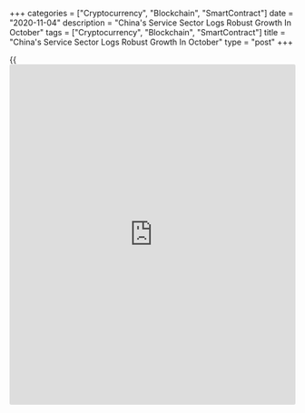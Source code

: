 +++
categories = ["Cryptocurrency", "Blockchain", "SmartContract"]
date = "2020-11-04"
description = "China's Service Sector Logs Robust Growth In October"
tags = ["Cryptocurrency", "Blockchain", "SmartContract"]
title = "China's Service Sector Logs Robust Growth In October"
type = "post"
+++

{{<iframe id="large-banner" src="https://www.bounty.group/#slide=28.0" width="100%" height="600" scrolling="no" style="border: 0px solid rgb(216, 221, 230); border-radius: 3px;">}}

China's service sector expanded strongly in October signaling a
sustained recovery from the Covid-19 related drops in activity seen
earlier in the year, survey results published by IHS Markit showed
Wednesday.

The Caixin services Purchasing Managers' Index advanced to 56.8 in
October from 54.8 in the previous month. A score above 50 indicates
expansion in the sector.

The sector posted its second fastest growth for over a decade, driven by
a substantial rise in new work. However, new work from overseas
[markets][1] declined further due to the resurgence of Covid-19 cases
across a number of export markets.

Increased amounts of new work and signs of firmer market conditions led
companies to add to their payroll numbers for the third straight month
in October.

Due to higher staff numbers and purchasing costs, operating expenses
increased at the steepest rate for just over two years. However, efforts
to remain competitive led firms to raise their output prices only
slightly.

There was a marked improvement in [business][2] confidence in October.
The degree of optimism was the strongest since April 2012.

The survey showed that the composite output index that combines the
performance of manufacturing and services, rose to 55.7 from 54.5 in
September, signaling a sharp and accelerated rise in overall business
activity across China.

Overall, as the domestic epidemic situation stabilizes, recovery
remained the main economic theme, Wang Zhe, senior economist at Caixin
Insight Group said.

In the coming months, a continued recovery of the Chinese [economy][3]
is highly likely, but it is necessary to be cautious about the
normalization of monetary and fiscal policies in the post-epidemic
period, the economist said.

For comments and feedback [contact](https://www.playgroundfx.com/contact/): editorial@rtt[news](https://www.letsplayfx.com/blog/forex-news-website/).com

[Economic News][3]

 **What parts of the world are seeing the best (and worst) economic
performances lately? Click[here][4] to check out our [Econ Scorecard][4]
and find out! See up-to-the-moment [ranking](https://www.playgroundfx.com/blog/crypto-exchange-ranking/)s for the best and worst
performers in [GDP][5], [unemployment rate][6], [inflation][4] and much
more.**

   1. www.rtt[news](https://www.letsplayfx.com/blog/forex-news-website/).com/Content/Markets.aspx
   2. www.rtt[news](https://www.letsplayfx.com/blog/forex-news-website/).com/Content/Business.aspx
   3. www.rtt[news](https://www.letsplayfx.com/blog/forex-news-website/).com/Content/EconomicNews.aspx
   4. www.rtt[news](https://www.letsplayfx.com/blog/forex-news-website/).com/economic-scorecard/world-rank/CPI/highest-performance.aspx
   5. www.rtt[news](https://www.letsplayfx.com/blog/forex-news-website/).com/economic-scorecard/world-rank/GDP/highest-performance.aspx
   6. www.rtt[news](https://www.letsplayfx.com/blog/forex-news-website/).com/economic-scorecard/world-rank/unemployment-rate/lowest-performance.aspx